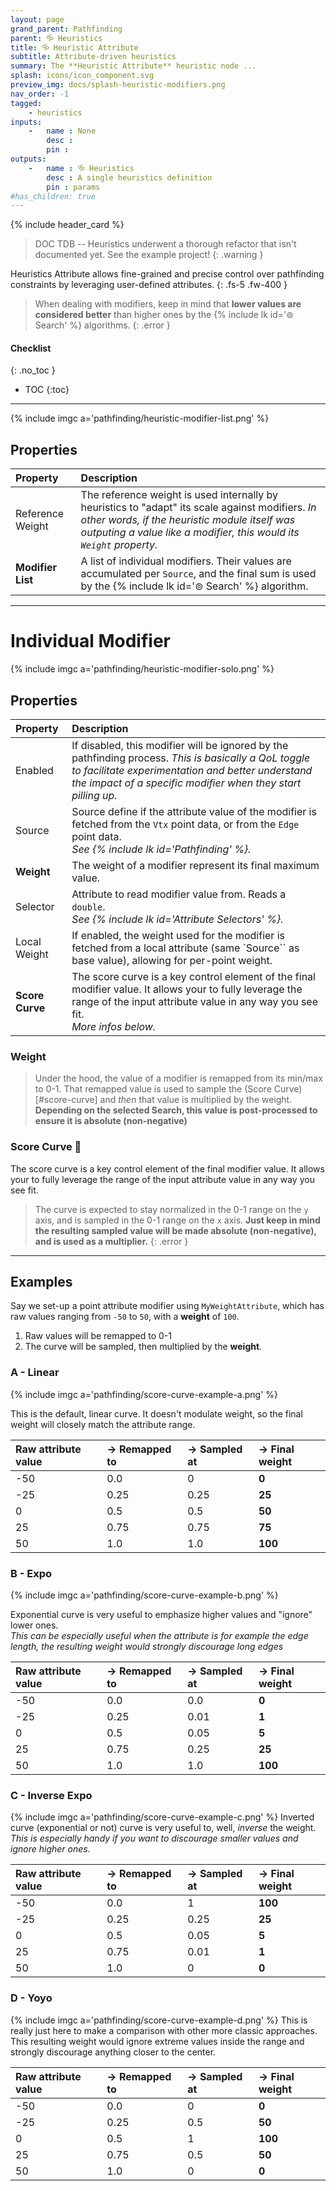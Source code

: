 ```yaml
---
layout: page
grand_parent: Pathfinding
parent: 🝰 Heuristics
title: 🝰 Heuristic Attribute
subtitle: Attribute-driven heuristics
summary: The **Heuristic Attribute** heuristic node ...
splash: icons/icon_component.svg
preview_img: docs/splash-heuristic-modifiers.png
nav_order: -1
tagged:
    - heuristics
inputs:
    -   name : None
        desc : 
        pin : 
outputs:
    -   name : 🝰 Heuristics
        desc : A single heuristics definition
        pin : params
#has_children: true
---
```


{% include header_card %}

> DOC TDB -- Heuristics underwent a thorough refactor that isn't documented yet. See the example project!
{: .warning }

Heuristics Attribute allows fine-grained and precise control over pathfinding constraints by leveraging user-defined attributes.
{: .fs-5 .fw-400 } 

>When dealing with modifiers, keep in mind that **lower values are considered better** than higher ones by the {% include lk id='⊚ Search' %} algorithms.
{: .error }

#### Checklist
{: .no_toc }
- TOC
{:toc}

---

{% include imgc a='pathfinding/heuristic-modifier-list.png' %} 

## Properties

| Property       | Description          |
|:-------------|:------------------|
| Reference Weight           | The reference weight is used internally by heuristics to "adapt" its scale against modifiers. *In other words, if the heuristic module itself was outputing a value like a modifier, this would its `Weight` property.*  |
| **Modifier List**           | A list of individual modifiers. Their values are accumulated per `Source`, and the final sum is used by the {% include lk id='⊚ Search' %} algorithm. |

---
# Individual Modifier

{% include imgc a='pathfinding/heuristic-modifier-solo.png' %} 

## Properties

| Property       | Description          |
|:-------------|:------------------|
| Enabled           | If disabled, this modifier will be ignored by the pathfinding process. *This is basically a QoL toggle to facilitate experimentation and better understand the impact of a specific modifier when they start pilling up.*  |
| Source           | Source define if the attribute value of the modifier is fetched from the `Vtx` point data, or from the `Edge` point data.<br>*See {% include lk id='Pathfinding' %}.* |
| **Weight**          | The weight of a modifier represent its final maximum value. |
| Selector          | Attribute to read modifier value from. Reads a `double`.<br>*See {% include lk id='Attribute Selectors' %}.* |
| Local Weight          | If enabled, the weight used for the modifier is fetched from a local attribute (same `Source`` as base value), allowing for per-point weight. |
| **Score Curve**         | The score curve is a key control element of the final modifier value. It allows your to fully leverage the range of the input attribute value in any way you see fit.<br>*More infos below.* |

### Weight

>Under the hood, the value of a modifier is remapped from its min/max to 0-1. That remapped value is used to sample the (Score Curve)[#score-curve] and *then* that value is multiplied by the weight. 
>**Depending on the selected Search, this value is post-processed to ensure it is absolute (non-negative)**

### Score Curve 📌
The score curve is a key control element of the final modifier value. It allows your to fully leverage the range of the input attribute value in any way you see fit.

>The curve is expected to stay normalized in the 0-1 range on the `y` axis, and is sampled in the 0-1 range on the `x` axis. **Just keep in mind the resulting sampled value will be made absolute (non-negative), and is used as a multiplier.**
{: .error }

---
## Examples

Say we set-up a point attribute modifier using `MyWeightAttribute`, which has raw values ranging from `-50` to `50`, with a **weight** of `100`.
1. Raw values will be remapped to 0-1
2. The curve will be sampled, then multiplied by the **weight**.

### A - Linear
{% include imgc a='pathfinding/score-curve-example-a.png' %}

This is the default, linear curve. It doesn't modulate weight, so the final weight will closely match the attribute range.

| Raw attribute value       | → Remapped to | → Sampled at | → Final weight |
|:-------------|:------------------|:------------------|:------------------|
| -50           | 0.0  | 0|**0**|
| -25           | 0.25 | 0.25|**25**|
| 0          | 0.5 | 0.5 |**50**|
| 25          | 0.75 | 0.75 |**75**|
| 50          | 1.0 | 1.0 |**100**|

### B - Expo
{% include imgc a='pathfinding/score-curve-example-b.png' %}

Exponential curve is very useful to emphasize higher values and "ignore" lower ones.  
*This can be especially useful when the attribute is for example the edge length, the resulting weight would strongly discourage long edges*

| Raw attribute value       | → Remapped to | → Sampled at | → Final weight |
|:-------------|:------------------|:------------------|:------------------|
| -50           | 0.0  |0.0|**0**|
| -25           | 0.25 |0.01|**1**|
| 0          | 0.5 |0.05|**5**|
| 25          | 0.75 |0.25|**25**|
| 50          | 1.0 |1.0|**100**|

### C - Inverse Expo
{% include imgc a='pathfinding/score-curve-example-c.png' %}
Inverted curve (exponential or not) curve is very useful to, well, *inverse* the weight.
*This is especially handy if you want to discourage smaller values and ignore higher ones.*

| Raw attribute value       | → Remapped to | → Sampled at | → Final weight |
|:-------------|:------------------|:------------------|:------------------|
| -50           | 0.0  |1|**100**|
| -25           | 0.25 |0.25|**25**|
| 0          | 0.5 |0.05|**5**|
| 25          | 0.75 |0.01|**1**|
| 50          | 1.0 |0|**0**|

### D - Yoyo
{% include imgc a='pathfinding/score-curve-example-d.png' %}
This is really just here to make a comparison with other more classic approaches. This resulting weight would ignore extreme values inside the range and strongly discourage anything closer to the center.

| Raw attribute value       | → Remapped to | → Sampled at | → Final weight |
|:-------------|:------------------|:------------------|:------------------|
| -50           | 0.0  |0|**0**|
| -25           | 0.25 |0.5|**50**|
| 0          | 0.5 |1|**100**|
| 25          | 0.75 |0.5|**50**|
| 50          | 1.0 |0|**0**|
